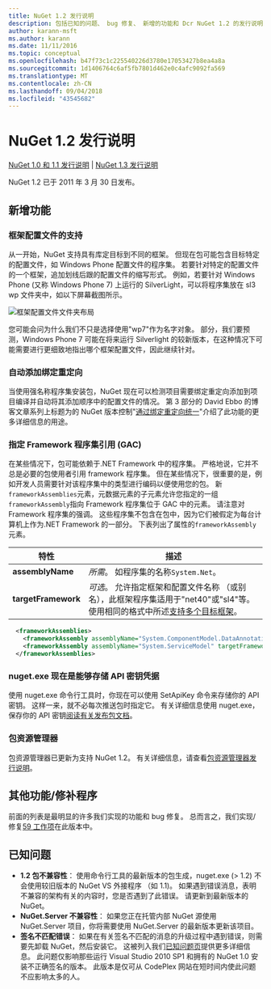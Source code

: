 ```yaml
---
title: NuGet 1.2 发行说明
description: 包括已知的问题、 bug 修复、 新增的功能和 Dcr NuGet 1.2 的发行说明。
author: karann-msft
ms.author: karann
ms.date: 11/11/2016
ms.topic: conceptual
ms.openlocfilehash: b47f73c1c225540226d3780e17053427b8ea4a8a
ms.sourcegitcommit: 1d1406764c6af5fb7801d462e0c4afc9092fa569
ms.translationtype: MT
ms.contentlocale: zh-CN
ms.lasthandoff: 09/04/2018
ms.locfileid: "43545682"
---
```

# <a name="nuget-12-release-notes"></a>NuGet 1.2 发行说明

[NuGet 1.0 和 1.1 发行说明](../release-notes/nuget-1.1.md) | [NuGet 1.3 发行说明](../release-notes/nuget-1.3.md)

NuGet 1.2 已于 2011 年 3 月 30 日发布。

## <a name="new-features"></a>新增功能

### <a name="framework-profile-support"></a>框架配置文件的支持

从一开始，NuGet 支持具有库定目标到不同的框架。 但现在包可能包含目标特定的配置文件，如 Windows Phone 配置文件的程序集。 若要针对特定的配置文件的一个框架，追加划线后跟的配置文件的缩写形式。 例如，若要针对 Windows Phone (又称 Windows Phone 7) 上运行的 SilverLight，可以将程序集放在 sl3 wp 文件夹中，如以下屏幕截图所示。

![框架配置文件文件夹布局](./media/framework-profile-support.png)

您可能会问为什么我们不只是选择使用"wp7"作为名字对象。 部分，我们要预测，Windows Phone 7 可能在将来运行 Silverlight 的较新版本，在这种情况下可能需要进行更细致地指出哪个框架配置文件，因此继续针对。

### <a name="automatically-add-binding-redirects"></a>自动添加绑定重定向

当使用强名称程序集安装包，NuGet 现在可以检测项目需要绑定重定向添加到项目编译并自动将其添加顺序中的配置文件的情况。 第 3 部分的 David Ebbo 的博客文章系列上标题为的 NuGet 版本控制"[通过绑定重定向统一](http://blog.davidebbo.com/2011/01/nuget-versioning-part-3-unification-via.html)"介绍了此功能的更多详细信息的用途。

<a name="framework-assembly-refs"></a>

### <a name="specifying-framework-assembly-references-gac"></a>指定 Framework 程序集引用 (GAC)

在某些情况下，包可能依赖于.NET Framework 中的程序集。 严格地说，它并不总是必要的包使用者引用 framework 程序集。 但在某些情况下，很重要的是，例如开发人员需要针对该程序集中的类型进行编码以便使用您的包。 新`frameworkAssemblies`元素，元数据元素的子元素允许您指定的一组`frameworkAssembly`指向 Framework 程序集位于 GAC 中的元素。 请注意对 Framework 程序集的强调。
这些程序集不包含在包中，因为它们被假定为每台计算机上作为.NET Framework 的一部分。 下表列出了属性的`frameworkAssembly`元素。


|特性 |描述|
|----------------|-----------|
|**assemblyName**|*所需*。 如程序集的名称`System.Net`。|
|**targetFramework**|*可选*。 允许指定框架和配置文件名称 （或别名），此框架程序集适用于"net40"或"sl4"等。 使用相同的格式中所述[支持多个目标框架](../create-packages/supporting-multiple-target-frameworks.md)。|

```xml
  <frameworkAssemblies>
    <frameworkAssembly assemblyName="System.ComponentModel.DataAnnotations" targetFramework="net40" />
    <frameworkAssembly assemblyName="System.ServiceModel" targetFramework="net40" />
  </frameworkAssemblies>
```

### <a name="nugetexe-now-is-able-to-store-api-key-credentials"></a>nuget.exe 现在是能够存储 API 密钥凭据

使用 nuget.exe 命令行工具时，你现在可以使用 SetApiKey 命令来存储你的 API 密钥。 这样一来，就不必每次推送包时指定它。 有关详细信息使用 nuget.exe，保存你的 API 密钥[阅读有关发布包文档](../create-packages/publish-a-package.md)。

### <a name="package-explorer"></a>包资源管理器
包资源管理器已更新为支持 NuGet 1.2。 有关详细信息，请查看[包资源管理器发行说明](http://nuget.codeplex.com/wikipage?title=New%20features%20in%20NuGet%20Package%20Explorer%201.0)。

## <a name="other-featuresfixes"></a>其他功能/修补程序

前面的列表是最明显的许多我们实现的功能和 bug 修复。 总而言之，我们实现/修复[59 工作项](http://nuget.codeplex.com/workitem/list/advanced?keyword=&status=All&type=All&priority=All&release=NuGet%201.2&assignedTo=All&component=All&sortField=Votes&sortDirection=Descending&page=0)在此版本中。

## <a name="known-issues"></a>已知问题

* **1.2 包不兼容性**： 使用命令行工具的最新版本的包生成，nuget.exe (> 1.2) 不会使用较旧版本的 NuGet VS 外接程序 （如 1.1)。 如果遇到错误消息，表明不兼容的架构有关的内容时，您是否遇到了此错误。 请更新到最新版本的 NuGet。
* **NuGet.Server 不兼容性**： 如果您正在托管内部 NuGet 源使用 NuGet.Server 项目，你将需要使用 NuGet.Server 的最新版本更新该项目。
* **签名不匹配错误**： 如果在有关签名不匹配的消息的升级过程中遇到错误，则需要先卸载 NuGet，然后安装它。 这被列入我们[已知问题页](../release-notes/known-issues.md)提供更多详细信息。 此问题仅影响那些运行 Visual Studio 2010 SP1 和拥有的 NuGet 1.0 安装不正确签名的版本。 此版本是仅可从 CodePlex 网站在短时间内使此问题不应影响太多的人。